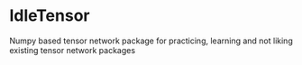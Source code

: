 # IdleTensor
Numpy based tensor network package for practicing, learning and not liking existing tensor network packages
